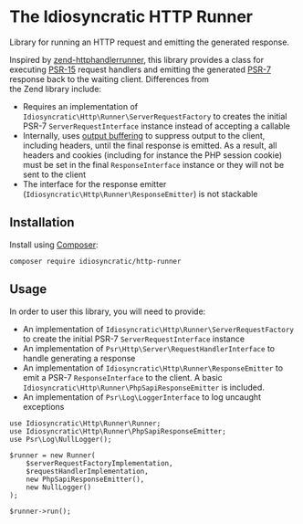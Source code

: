 # The Idiosyncratic HTTP Runner
Library for running an HTTP request and emitting the generated response.

Inspired by [zend-httphandlerrunner](https://docs.zendframework.com/zend-httphandlerrunner/), this library
provides a class for executing [PSR-15](https://www.php-fig.org/psr/psr-15) request handlers and emitting
the generated [PSR-7](https://www.php-fig.org/psr/psr-7) response back to the waiting client. Differences from  
the Zend library include:

- Requires an implementation of `Idiosyncratic\Http\Runner\ServerRequestFactory` to creates the initial PSR-7 `ServerRequestInterface` instance instead of accepting a callable
- Internally, uses [output buffering](https://www.php.net/manual/en/book.outcontrol.php) to suppress output to the client, including headers, until the final response is emitted. As a result, all headers and cookies (including for instance the PHP session cookie) must be set in the final `ResponseInterface` instance or they will not be sent to the client
- The interface for the response emitter (`Idiosyncratic\Http\Runner\ResponseEmitter`) is not stackable

## Installation
Install using [Composer](https://getcomposer.org):

```
composer require idiosyncratic/http-runner
```

## Usage
In order to user this library, you will need to provide:
- An implementation of `Idiosyncratic\Http\Runner\ServerRequestFactory` to create the initial PSR-7 `ServerRequestInterface` instance
- An implementation of `Psr\Http\Server\RequestHandlerInterface` to handle generating a response
- An implementation of `Idiosyncratic\Http\Runner\ResponseEmitter` to emit a PSR-7 `ResponseInterface` to the client. A basic `Idiosyncratic\Http\Runner\PhpSapiResponseEmitter` is included.
- An implementation of `Psr\Log\LoggerInterface` to log uncaught exceptions

```
use Idiosyncratic\Http\Runner\Runner;
use Idiosyncratic\Http\Runner\PhpSapiResponseEmitter;
use Psr\Log\NullLogger();

$runner = new Runner(
    $serverRequestFactoryImplementation,
    $requestHandlerImplementation,
    new PhpSapiResponseEmitter(),
    new NullLogger()
);

$runner->run();
```
